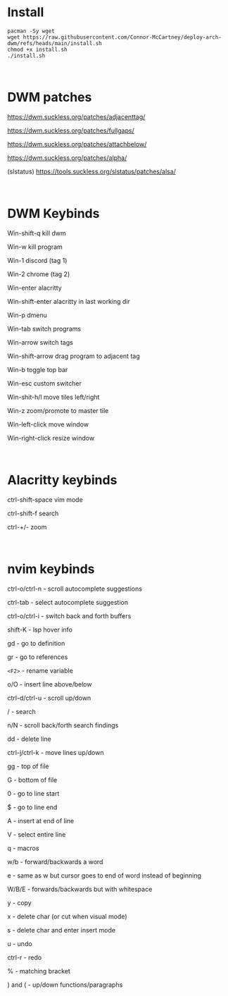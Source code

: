 # Install

```
pacman -Sy wget
wget https://raw.githubusercontent.com/Connor-McCartney/deploy-arch-dwm/refs/heads/main/install.sh
chmod +x install.sh
./install.sh
```

<br>

# DWM patches

https://dwm.suckless.org/patches/adjacenttag/

https://dwm.suckless.org/patches/fullgaps/

https://dwm.suckless.org/patches/attachbelow/

https://dwm.suckless.org/patches/alpha/

(slstatus) https://tools.suckless.org/slstatus/patches/alsa/

<br>

# DWM Keybinds

Win-shift-q kill dwm

Win-w kill program

Win-1 discord (tag 1)

Win-2 chrome (tag 2)

Win-enter alacritty

Win-shift-enter alacritty in last working dir

Win-p dmenu

Win-tab switch programs

Win-arrow  switch tags

Win-shift-arrow  drag program to adjacent tag

Win-b toggle top bar

Win-esc custom switcher

Win-shit-h/l move tiles left/right

Win-z zoom/promote to master tile

Win-left-click move window

Win-right-click resize window

<br>

# Alacritty keybinds

ctrl-shift-space vim mode

ctrl-shift-f search

ctrl-+/- zoom

<br>

# nvim keybinds

ctrl-o/ctrl-n - scroll autocomplete suggestions

ctrl-tab - select autocomplete suggestion

ctrl-o/ctrl-i - switch back and forth buffers

shift-K - lsp hover info

gd - go to definition

gr - go to references

`<F2>` - rename variable

o/O - insert line above/below

ctrl-d/ctrl-u - scroll up/down

/ - search

n/N - scroll back/forth search findings

dd - delete line

ctrl-j/ctrl-k - move lines up/down

gg - top of file

G - bottom of file

0 - go to line start

$ - go to line end

A - insert at end of line

V - select entire line

q - macros

w/b - forward/backwards a word

e - same as w but cursor goes to end of word instead of beginning

W/B/E - forwards/backwards but with whitespace

y - copy

x - delete char (or cut when visual mode)

s - delete char and enter insert mode

u - undo

ctrl-r - redo

% - matching bracket

) and ( - up/down functions/paragraphs
